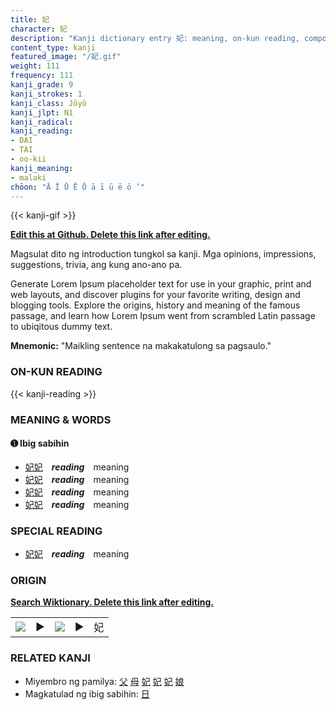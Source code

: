 ```yaml
---
title: 妃
character: 妃
description: "Kanji dictionary entry 妃: meaning, on-kun reading, compounds, origin, related kanji"
content_type: kanji
featured_image: "/妃.gif"
weight: 111
frequency: 111
kanji_grade: 9
kanji_strokes: 1
kanji_class: Jōyō
kanji_jlpt: N1
kanji_radical: 
kanji_reading: 
- DAI
- TAI
- oo-kii
kanji_meaning:
- malaki
chōon: "Ā Ī Ū Ē Ō ā ī ū ē ō ’"
---
```

[//]: # (Don't edit the line below. Kanji animated GIF code is automatically generated.)
{{< kanji-gif >}}

[//]: # (Edit below this line.)

**[Edit this at Github. Delete this link after editing.](https://github.com/tim0g/tim/tree/main/content/kanji/妃/index.md)**

Magsulat dito ng introduction tungkol sa kanji. Mga opinions, impressions, suggestions, trivia, ang kung ano-ano pa.

Generate Lorem Ipsum placeholder text for use in your graphic, print and web layouts, and discover plugins for your favorite writing, design and blogging tools. Explore the origins, history and meaning of the famous passage, and learn how Lorem Ipsum went from scrambled Latin passage to ubiqitous dummy text.
 
**Mnemonic:** "Maikling sentence na makakatulong sa pagsaulo."

### ON-KUN READING

[//]: # (Don't edit the line below. ON-KUN READING code is automatically generated.)
{{< kanji-reading >}}

### MEANING & WORDS

#### ➊ **Ibig sabihin**
  - [妃](../妃)[妃](../妃)　***reading***　meaning
  - [妃](../妃)[妃](../妃)　***reading***　meaning
  - [妃](../妃)[妃](../妃)　***reading***　meaning
  - [妃](../妃)[妃](../妃)　***reading***　meaning

### SPECIAL READING
  - [妃](../妃)[妃](../妃)　***reading***　meaning

### ORIGIN

**[Search Wiktionary. Delete this link after editing.](https://wiktionary.org/wiki/妃)**
<table class="kanji-table"><tr><td>
<img src="60px-妃-bronze.svg.png">
</td><td>▶</td><td>
<img src="60px-妃-oracle.svg.png">
</td><td>▶</td>
<td class="kanji-origin">妃</td>
</tr></table>

### RELATED KANJI
- Miyembro ng pamilya: [父](../父) [母](../母) [妃](../妃) [妃](../妃) [妃](../妃) [娘](../娘)
- Magkatulad ng ibig sabihin: [日](../日)
